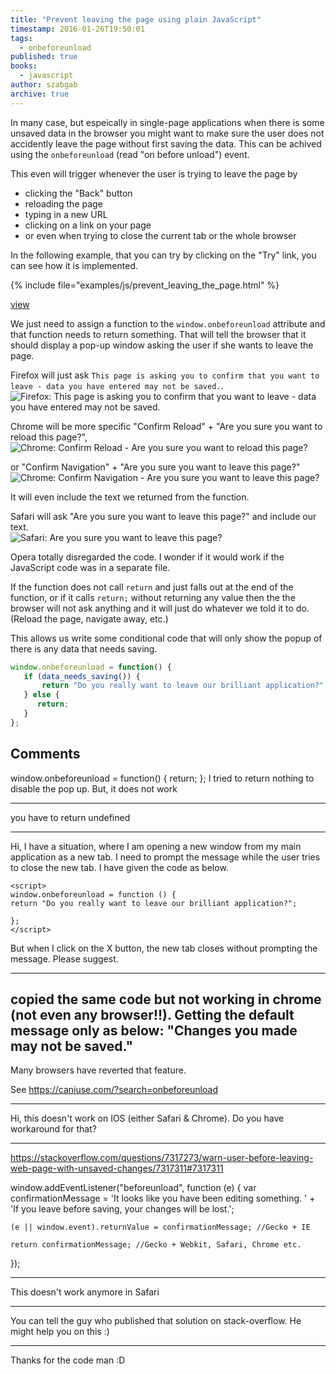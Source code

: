 ```yaml
---
title: "Prevent leaving the page using plain JavaScript"
timestamp: 2016-01-26T19:50:01
tags:
  - onbeforeunload
published: true
books:
  - javascript
author: szabgab
archive: true
---
```



In many case, but espeically in single-page applications when there is some unsaved data in the browser you might want to make
sure the user does not accidently leave the page without first saving the data. This can be achived using the `onbeforeunload`
(read "on before unload") event.


This even will trigger whenever the user is trying to leave the page by

* clicking the "Back" button
* reloading the page
* typing in a new URL
* clicking on a link on your page
* or even when trying to close the current tab or the whole browser

In the following example, that you can try by clicking on the "Try" link, you can see how it is implemented.

{% include file="examples/js/prevent_leaving_the_page.html" %}

[view](examples/js/prevent_leaving_the_page.html)

We just need to assign a function to the `window.onbeforeunload` attribute and that function needs
to return something. That will tell the browser that it should display a pop-up window asking the user if she
wants to leave the page. 

Firefox will just ask `This page is asking you to confirm that you want to leave - data you have entered may not be saved.`.<br>
<img src="/img/firefox_confirm_navigate.png" title="Firefox: This page is asking you to confirm that you want to leave - data you have entered may not be saved."><br>

Chrome will be more specific "Confirm Reload" + "Are you sure you want to reload this page?",<br>
<img src="/img/chrome_confirm_reload.png" title="Chrome: Confirm Reload - Are you sure you want to reload this page?"><br>

or "Confirm Navigation" + "Are you sure you want to leave this page?"<br>
<img src="/img/chrome_confirm_navigation.png" title="Chrome: Confirm Navigation - Are you sure you want to leave this page?"><br>

It will even include the text we returned from the function.

Safari will ask "Are you sure you want to leave this page?" and include our text.<br>
<img src="img/safari_leave_page.png" title="Safari: Are you sure you want to leave this page?"><br>

Opera totally disregarded the code. I wonder if it would work if the JavaScript code was in a separate file.

If the function does not call `return` and just falls out at the end of the function,
or if it calls `return;` without returning any value then the the browser will not ask anything
and it will just do whatever we told it to do. (Reload the page, navigate away, etc.)

This allows us write some conditional code that will only show the popup of there is any data
that needs saving.

```javascript
window.onbeforeunload = function() {
   if (data_needs_saving()) {
       return "Do you really want to leave our brilliant application?";
   } else {
      return;
   }
};
```



## Comments

window.onbeforeunload = function() { return; };
I tried to return nothing to disable the pop up. But, it does not work

---

you have to return undefined

<hr>

Hi, I have a situation, where I am opening a new window from my main application as a new tab. I need to prompt the message while the user tries to close the new tab. I have given the code as below.

```
<script>
window.onbeforeunload = function () {
return "Do you really want to leave our brilliant application?";

};
</script>
```

But when I click on the X button, the new tab closes without prompting the message. Please suggest.

<hr>

copied the same code but not working in chrome (not even any browser!!). Getting the default message only as below:
"Changes you made may not be saved."
---
Many browsers have reverted that feature.

See https://caniuse.com/?search=onbeforeunload

<hr>

Hi, this doesn't work on IOS (either Safari & Chrome).
Do you have workaround for that?

---

https://stackoverflow.com/questions/7317273/warn-user-before-leaving-web-page-with-unsaved-changes/7317311#7317311


window.addEventListener("beforeunload", function (e) {
    var confirmationMessage = 'It looks like you have been editing something. '
                            + 'If you leave before saving, your changes will be lost.';

    (e || window.event).returnValue = confirmationMessage; //Gecko + IE

    return confirmationMessage; //Gecko + Webkit, Safari, Chrome etc.
});

---

This doesn't work anymore in Safari

---
You can tell the guy who published that solution on stack-overflow. He might help you on this :)

<hr>

Thanks for the code man :D




